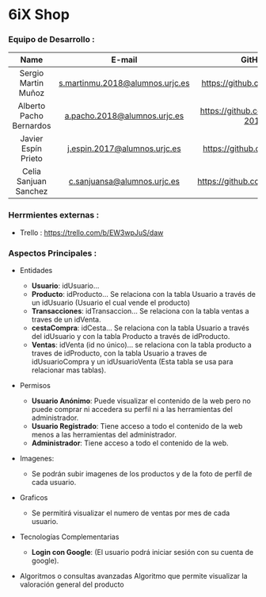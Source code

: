 # 6iX Shop
### Equipo de Desarrollo :
| Name        | E-mail           | GitHub  |
| :-------------: |:-------------:| :-----:|
| Sergio Martin Muñoz | s.martinmu.2018@alumnos.urjc.es | https://github.com/Fezzik23|
| Alberto Pacho Bernardos | a.pacho.2018@alumnos.urjc.es | https://github.com/AlbertoP-2018|
| Javier Espín Prieto | j.espin.2017@alumnos.urjc.es | https://github.com/jspindev|
| Celia Sanjuan Sanchez | c.sanjuansa@alumnos.urjc.es | https://github.com/csanjuansa|

### Herrmientes externas :
* Trello : https://trello.com/b/EW3wpJuS/daw

### Aspectos Principales :
* Entidades
    * **Usuario**: idUsuario...
    * **Producto**: idProducto... Se relaciona con la tabla Usuario a través de un idUsuario (Usuario el cual vende el producto)
    * **Transacciones**: idTransaccion... Se relaciona con la tabla ventas a traves de un idVenta.
    * **cestaCompra**: idCesta... Se relaciona con la tabla Usuario a través del idUsuario y con la tabla Producto a través de idProducto.
    * **Ventas**: idVenta (id no único)... se relaciona con la tabla producto a traves de idProducto, con la tabla Usuario a traves de idUsuarioCompra y un idUsuarioVenta (Esta tabla se usa para relacionar mas tablas).

* Permisos
    * **Usuario Anónimo**: Puede visualizar el contenido de la web pero no puede comprar ni accedera su perfil ni a las herramientas del administrador.
    * **Usuario Registrado**: Tiene acceso a todo el contenido de la web menos a las herramientas del administrador.
    * **Administrador**: Tiene acceso a todo el contenido de la web.
    
* Imagenes:
    * Se podrán subir imagenes de los productos y de la foto de perfíl de cada usuario.
   
* Graficos
    * Se permitirá visualizar el numero de ventas por mes de cada usuario.
   
* Tecnologías Complementarias
    * **Login con Google**: (El usuario podrá iniciar sesión con su cuenta de google).
    
* Algoritmos o consultas avanzadas
   Algoritmo que permite visualizar la valoración general del producto
